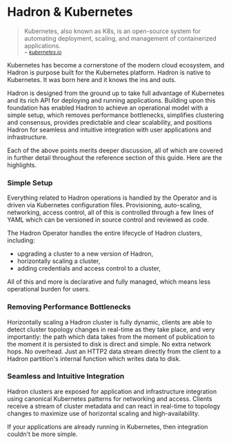 Hadron & Kubernetes
===================

> Kubernetes, also known as K8s, is an open-source system for automating deployment, scaling, and management of containerized applications.
> <br/><small><i>~ [kubernetes.io](https://kubernetes.io/)</i></small>

Kubernetes has become a cornerstone of the modern cloud ecosystem, and Hadron is purpose built for the Kubernetes platform. Hadron is native to Kubernetes. It was born here and it knows the ins and outs.

Hadron is designed from the ground up to take full advantage of Kubernetes and its rich API for deploying and running applications. Building upon this foundation has enabled Hadron to achieve an operational model with a simple setup, which removes performance bottlenecks, simplifies clustering and consensus, provides predictable and clear scalability, and positions Hadron for seamless and intuitive integration with user applications and infrastructure.

Each of the above points merits deeper discussion, all of which are covered in further detail throughout the reference section of this guide. Here are the highlights.

### Simple Setup
Everything related to Hadron operations is handled by the Operator and is driven via Kubernetes configuration files. Provisioning, auto-scaling, networking, access control, all of this is controlled through a few lines of YAML which can be versioned in source control and reviewed as code.

The Hadron Operator handles the entire lifecycle of Hadron clusters, including:
- upgrading a cluster to a new version of Hadron,
- horizontally scaling a cluster,
- adding credentials and access control to a cluster,

All of this and more is declarative and fully managed, which means less operational burden for users.

### Removing Performance Bottlenecks
Horizontally scaling a Hadron cluster is fully dynamic, clients are able to detect cluster topology changes in real-time as they take place, and very importantly: the path which data takes from the moment of publication to the moment it is persisted to disk is direct and simple. No extra network hops. No overhead. Just an HTTP2 data stream directly from the client to a Hadron partition's internal function which writes data to disk.

### Seamless and Intuitive Integration
Hadron clusters are exposed for application and infrastructure integration using canonical Kubernetes patterns for networking and access. Clients receive a stream of cluster metadata and can react in real-time to topology changes to maximize use of horizontal scaling and high-availability.

If your applications are already running in Kubernetes, then integration couldn't be more simple.
